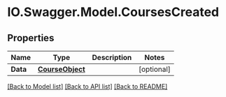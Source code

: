 # IO.Swagger.Model.CoursesCreated
## Properties

Name | Type | Description | Notes
------------ | ------------- | ------------- | -------------
**Data** | [**CourseObject**](CourseObject.md) |  | [optional] 

[[Back to Model list]](../README.md#documentation-for-models) [[Back to API list]](../README.md#documentation-for-api-endpoints) [[Back to README]](../README.md)

